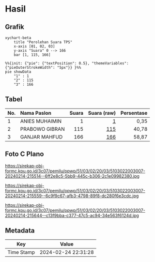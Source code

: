 # Hasil

## Grafik

```mermaid
xychart-beta
    title "Perolehan Suara TPS"
    x-axis [01, 02, 03]
    y-axis "Suara" 0 --> 166
    bar [1, 115, 166]
```

```mermaid
%%{init: {"pie": {"textPosition": 0.5}, "themeVariables": {"pieOuterStrokeWidth": "5px"}} }%%
pie showData
    "1" : 1
    "2" : 115
    "3" : 166
```

## Tabel

| No. | Nama Paslon    | Suara | Suara (raw) | Persentase |
|:--- |:-------------- | -----:| -----------:| ----------:|
| 1   | ANIES MUHAIMIN | 1     | [1][p-1]    | 0,35       |
| 2   | PRABOWO GIBRAN | 115   | [115][p-2]  | 40,78      |
| 3   | GANJAR MAHFUD  | 166   | [166][p-3]  | 58,87      |


[p-1]: https://github.com/gigit-pemilu/pemilu-2024-51-bali/blob/main/pilpres/hitung-suara/sub/51-bali/sub/03-badung/sub/02-mengwi/sub/2003-mengwitani/sub/007-tps/sub/paslon-1.txt
[p-2]: https://github.com/gigit-pemilu/pemilu-2024-51-bali/blob/main/pilpres/hitung-suara/sub/51-bali/sub/03-badung/sub/02-mengwi/sub/2003-mengwitani/sub/007-tps/sub/paslon-2.txt
[p-3]: https://github.com/gigit-pemilu/pemilu-2024-51-bali/blob/main/pilpres/hitung-suara/sub/51-bali/sub/03-badung/sub/02-mengwi/sub/2003-mengwitani/sub/007-tps/sub/paslon-3.txt

## Foto C Plano

https://sirekap-obj-formc.kpu.go.id/3c07/pemilu/ppwp/51/03/02/20/03/5103022003007-20240214-215514--6ff2e8c5-5bb9-445c-b306-2c1e09982380.jpg

https://sirekap-obj-formc.kpu.go.id/3c07/pemilu/ppwp/51/03/02/20/03/5103022003007-20240214-215559--6c9f9c67-afb3-4798-89f8-dc280f6e3cdc.jpg

https://sirekap-obj-formc.kpu.go.id/3c07/pemilu/ppwp/51/03/02/20/03/5103022003007-20240214-215644--c13f9bba-c377-47c5-ac94-34e563f6124d.jpg


## Metadata

| Key        | Value               |
| ---------- | ------------------- |
| Time Stamp | 2024-02-24 22:31:28 |



